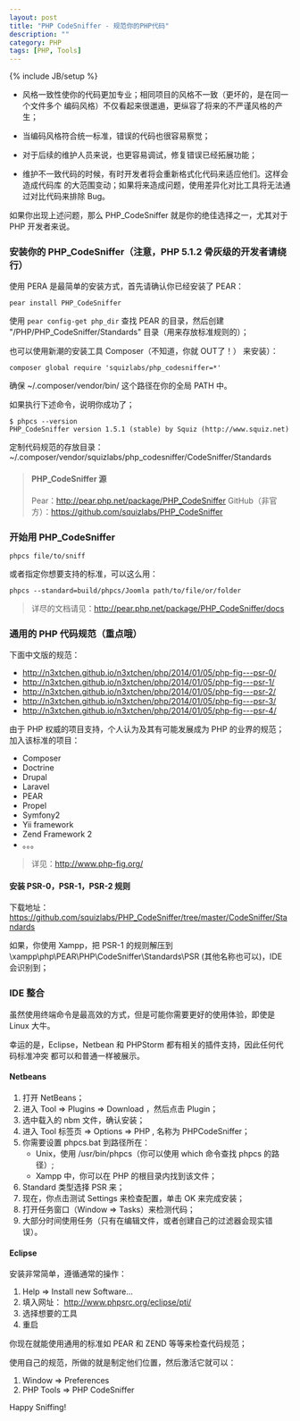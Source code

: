 ```yaml
---
layout: post
title: "PHP CodeSniffer - 规范你的PHP代码"
description: ""
category: PHP
tags: [PHP, Tools]
---
```

{% include JB/setup %}

- 风格一致性使你的代码更加专业；相同项目的风格不一致（更坏的，是在同一个文件多个
编码风格）不仅看起来很邋遢，更纵容了将来的不严谨风格的产生；

- 当编码风格符合统一标准，错误的代码也很容易察觉；

- 对于后续的维护人员来说，也更容易调试，修复错误已经拓展功能；

- 维护不一致代码的时候，有时开发者将会重新格式化代码来适应他们。这样会造成代码库
的大范围变动；如果将来造成问题，使用差异化对比工具将无法通过对比代码来排除 Bug。

如果你出现上述问题，那么 PHP_CodeSniffer 就是你的绝佳选择之一，尤其对于 PHP 开发者来说。

### 安装你的 PHP_CodeSniffer（注意，PHP 5.1.2 骨灰级的开发者请绕行） 

使用 PERA 是最简单的安装方式，首先请确认你已经安装了 PEAR：

    pear install PHP_CodeSniffer

使用 `pear config-get php_dir` 查找 PEAR 的目录，然后创建 
"/PHP/PHP_CodeSniffer/Standards" 目录（用来存放标准规则的）；

也可以使用新潮的安装工具 Composer（不知道，你就 OUT了！） 来安装）：

    composer global require 'squizlabs/php_codesniffer=*'

确保 ~/.composer/vendor/bin/ 这个路径在你的全局 PATH 中。

如果执行下述命令，说明你成功了；

    $ phpcs --version
    PHP_CodeSniffer version 1.5.1 (stable) by Squiz (http://www.squiz.net)

定制代码规范的存放目录：~/.composer/vendor/squizlabs/php_codesniffer/CodeSniffer/Standards

> #### PHP_CodeSniffer 源
> Pear：http://pear.php.net/package/PHP_CodeSniffer
> GitHub（非官方）：https://github.com/squizlabs/PHP_CodeSniffer

### 开始用 PHP_CodeSniffer

    phpcs file/to/sniff

或者指定你想要支持的标准，可以这么用：

    phpcs --standard=build/phpcs/Joomla path/to/file/or/folder

> 详尽的文档请见：http://pear.php.net/package/PHP_CodeSniffer/docs

### 通用的 PHP 代码规范（重点哦）

下面中文版的规范：

+ http://n3xtchen.github.io/n3xtchen/php/2014/01/05/php-fig---psr-0/
+ http://n3xtchen.github.io/n3xtchen/php/2014/01/05/php-fig---psr-1/
+ http://n3xtchen.github.io/n3xtchen/php/2014/01/05/php-fig---psr-2/
+ http://n3xtchen.github.io/n3xtchen/php/2014/01/05/php-fig---psr-3/
+ http://n3xtchen.github.io/n3xtchen/php/2014/01/05/php-fig---psr-4/

由于 PHP 权威的项目支持，个人认为及其有可能发展成为 PHP 的业界的规范；
加入该标准的项目：

+ Composer
+ Doctrine
+ Drupal
+ Laravel
+ PEAR
+ Propel
+ Symfony2
+ Yii framework
+ Zend Framework 2
+ 。。。

> 详见：http://www.php-fig.org/

#### 安装 PSR-0，PSR-1，PSR-2 规则

下载地址：https://github.com/squizlabs/PHP_CodeSniffer/tree/master/CodeSniffer/Standards

如果，你使用 Xampp，把 PSR-1 的规则解压到 \xampp\php\PEAR\PHP\CodeSniffer\Standards\PSR 
(其他名称也可以)，IDE 会识别到；

### IDE 整合

虽然使用终端命令是最高效的方式，但是可能你需要更好的使用体验，即使是 Linux 大牛。

幸运的是，Eclipse，Netbean 和 PHPStorm 都有相关的插件支持，因此任何代码标准冲突
都可以和普通一样被展示。

#### Netbeans

1. 打开 NetBeans；
2. 进入 Tool => Plugins => Download ，然后点击 Plugin；
3. 选中载入的 nbm 文件，确认安装；
4. 进入 Tool 标签页 => Options => PHP , 名称为 PHPCodeSniffer；
5. 你需要设置 phpcs.bat 到路径所在：
    + Unix，使用 /usr/bin/phpcs（你可以使用 which 命令查找 phpcs 的路径）;
    + Xampp 中，你可以在 PHP 的根目录内找到该文件；
6. Standard 类型选择 PSR 来；
7. 现在，你点击测试 Settings 来检查配置，单击 OK 来完成安装；
8. 打开任务窗口（Window => Tasks）来检测代码；
9. 大部分时间使用任务（只有在编辑文件，或者创建自己的过滤器会现实错误）。

#### Eclipse

安装非常简单，遵循通常的操作：

1. Help => Install new Software...
2. 填入网址： http://www.phpsrc.org/eclipse/pti/
3. 选择想要的工具
4. 重启

你现在就能使用通用的标准如 PEAR 和 ZEND 等等来检查代码规范；

使用自己的规范，所做的就是制定他们位置，然后激活它就可以：

1. Window => Preferences
2. PHP Tools => PHP CodeSniffer

Happy Sniffing!
